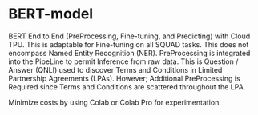 # BERT-model
BERT End to End (PreProcessing, Fine-tuning, and Predicting) with Cloud TPU. This is adaptable for Fine-tuning on all SQUAD tasks. This does not encompass Named Entity Recognition (NER). PreProcessing is integrated into the PipeLine to permit Inference from raw data. This is Question / Answer (QNLI) used to discover Terms and Conditions in Limited Partnership Agreements (LPAs). However; Additional PreProcessing is Required since Terms and Conditions are scattered throughout the LPA.

Minimize costs by using Colab or Colab Pro for experimentation. 
